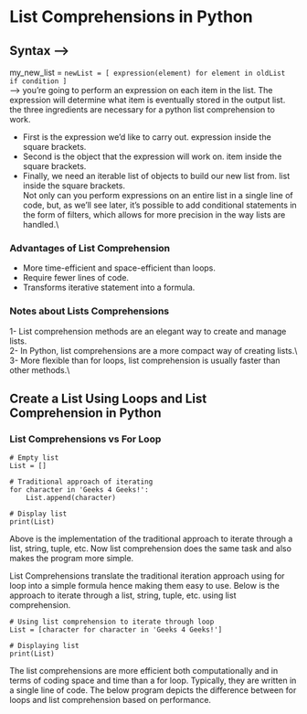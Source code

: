 # List Comprehensions in Python
## Syntax -->
 my_new_list = `newList = [ expression(element) for element in oldList if condition ] `\
 --> you’re going to perform an expression on each item in the list. The expression will determine what item is eventually stored in the output list.\
 the three ingredients are necessary for a python list comprehension to work.
- First is the expression we’d like to carry out. expression inside the square brackets.
- Second is the object that the expression will work on. item inside the square brackets.
- Finally, we need an iterable list of objects to build our new list from. list inside the square brackets.\
Not only can you perform expressions on an entire list in a single line of code, but, as we’ll see later, it’s possible to add conditional statements in the form of filters, which allows for more precision in the way lists are handled.\
### Advantages of List Comprehension
- More time-efficient and space-efficient than loops.
- Require fewer lines of code.
- Transforms iterative statement into a formula.
### Notes about Lists Comprehensions
1- List comprehension methods are an elegant way to create and manage lists.\
2- In Python, list comprehensions are a more compact way of creating lists.\  
3- More flexible than for loops, list comprehension is usually faster than other methods.\ 

## Create a List Using Loops and List Comprehension in Python
### List Comprehensions vs For Loop
``` 
# Empty list
List = []

# Traditional approach of iterating
for character in 'Geeks 4 Geeks!':
	List.append(character)

# Display list
print(List)

```
Above is the implementation of the traditional approach to iterate through a list, string, tuple, etc. Now list comprehension does the same task and also makes the program more simple.

List Comprehensions translate the traditional iteration approach using for loop into a simple formula hence making them easy to use. Below is the approach to iterate through a list, string, tuple, etc. using list comprehension.
```
# Using list comprehension to iterate through loop
List = [character for character in 'Geeks 4 Geeks!']

# Displaying list
print(List)

```

The list comprehensions are more efficient both computationally and in terms of coding space and time than a for loop. Typically, they are written in a single line of code. The below program depicts the difference between for loops and list comprehension based on performance.